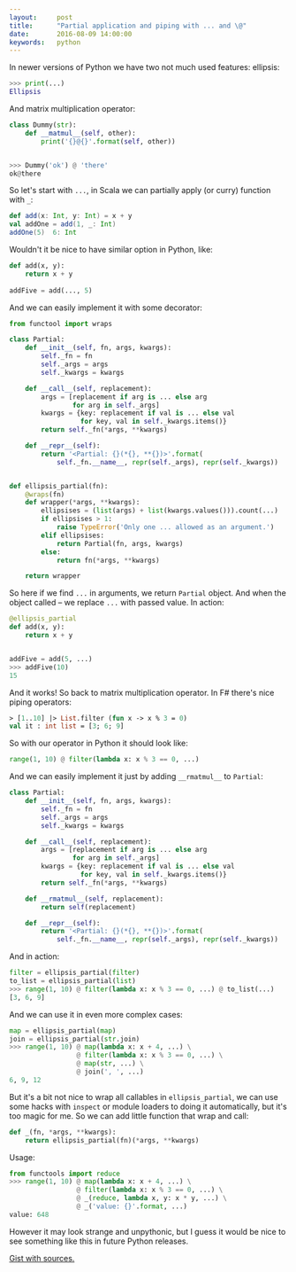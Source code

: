 ```yaml
---
layout:     post
title:      "Partial application and piping with ... and \@"
date:       2016-08-09 14:00:00
keywords:   python
---
```


In newer versions of Python we have two not much used features: ellipsis:

~~~python
>>> print(...)
Ellipsis
~~~

And matrix multiplication operator:

~~~python
class Dummy(str):
    def __matmul__(self, other):
        print('{}@{}'.format(self, other))


>>> Dummy('ok') @ 'there'
ok@there
~~~

So let's start with `...`, in Scala we can partially apply (or curry) function with `_`:

~~~scala
def add(x: Int, y: Int) = x + y
val addOne = add(1, _: Int)
addOne(5)  6: Int
~~~

Wouldn't it be nice to have similar option in Python, like:

~~~python
def add(x, y):
    return x + y
    
addFive = add(..., 5)
~~~

And we can easily implement it with some decorator:

~~~python
from functool import wraps

class Partial:
    def __init__(self, fn, args, kwargs):
        self._fn = fn
        self._args = args
        self._kwargs = kwargs

    def __call__(self, replacement):
        args = [replacement if arg is ... else arg
                for arg in self._args]
        kwargs = {key: replacement if val is ... else val
                  for key, val in self._kwargs.items()}
        return self._fn(*args, **kwargs)

    def __repr__(self):
        return '<Partial: {}(*{}, **{})>'.format(
            self._fn.__name__, repr(self._args), repr(self._kwargs))


def ellipsis_partial(fn):
    @wraps(fn)
    def wrapper(*args, **kwargs):
        ellipsises = (list(args) + list(kwargs.values())).count(...)
        if ellipsises > 1:
            raise TypeError('Only one ... allowed as an argument.')
        elif ellipsises:
            return Partial(fn, args, kwargs)
        else:
            return fn(*args, **kwargs)

    return wrapper
~~~

So here if we find `...` in arguments, we return `Partial` object. And
when the object called &ndash; we replace `...` with passed value. In action:

~~~python
@ellipsis_partial
def add(x, y):
    return x + y


addFive = add(5, ...)
>>> addFive(10)
15
~~~

And it works! So back to matrix multiplication operator. In F#
there's nice piping operators:

~~~ml
> [1..10] |> List.filter (fun x -> x % 3 = 0)
val it : int list = [3; 6; 9]
~~~

So with our operator in Python it should look like:

~~~python
range(1, 10) @ filter(lambda x: x % 3 == 0, ...)
~~~

And we can easily implement it just by adding `__rmatmul__` to `Partial`:

~~~python
class Partial:
    def __init__(self, fn, args, kwargs):
        self._fn = fn
        self._args = args
        self._kwargs = kwargs

    def __call__(self, replacement):
        args = [replacement if arg is ... else arg
                for arg in self._args]
        kwargs = {key: replacement if val is ... else val
                  for key, val in self._kwargs.items()}
        return self._fn(*args, **kwargs)

    def __rmatmul__(self, replacement):
        return self(replacement)

    def __repr__(self):
        return '<Partial: {}(*{}, **{})>'.format(
            self._fn.__name__, repr(self._args), repr(self._kwargs))
~~~


And in action:

~~~python
filter = ellipsis_partial(filter)
to_list = ellipsis_partial(list)
>>> range(1, 10) @ filter(lambda x: x % 3 == 0, ...) @ to_list(...)
[3, 6, 9]
~~~

And we can use it in even more complex cases:

~~~python
map = ellipsis_partial(map)
join = ellipsis_partial(str.join)
>>> range(1, 10) @ map(lambda x: x + 4, ...) \
                 @ filter(lambda x: x % 3 == 0, ...) \
                 @ map(str, ...) \
                 @ join(', ', ...)
6, 9, 12
~~~

But it's a bit not nice to wrap all callables in `ellipsis_partial`, 
we can use some hacks with `inspect` or module loaders to doing it automatically, but it's too magic
for me. So we can add little function that wrap and call:

~~~python
def _(fn, *args, **kwargs):
    return ellipsis_partial(fn)(*args, **kwargs)
~~~

Usage:

~~~python
from functools import reduce
>>> range(1, 10) @ map(lambda x: x + 4, ...) \
                 @ filter(lambda x: x % 3 == 0, ...) \
                 @ _(reduce, lambda x, y: x * y, ...) \
                 @ _('value: {}'.format, ...)
value: 648
~~~

However it may look strange and unpythonic, but I guess it would be nice
to see something like this in future Python releases.

[Gist with sources.](https://gist.github.com/nvbn/d71fee5b1cad58d5eb80e369194f4155)

